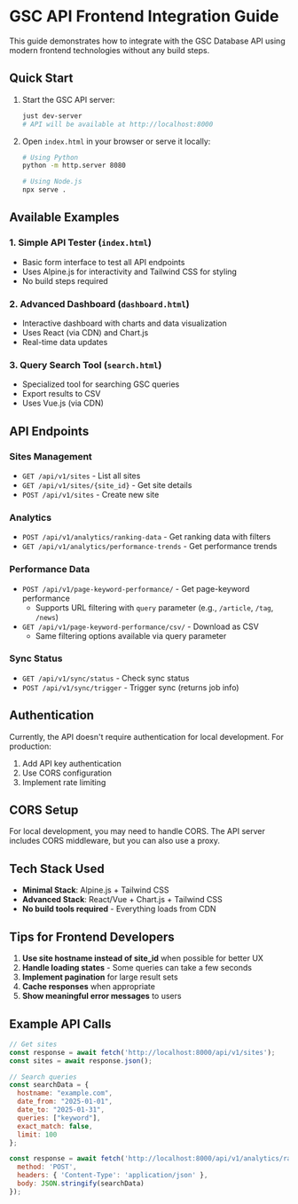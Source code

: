 # GSC API Frontend Integration Guide

This guide demonstrates how to integrate with the GSC Database API using modern frontend technologies without any build steps.

## Quick Start

1. Start the GSC API server:
   ```bash
   just dev-server
   # API will be available at http://localhost:8000
   ```

2. Open `index.html` in your browser or serve it locally:
   ```bash
   # Using Python
   python -m http.server 8080

   # Using Node.js
   npx serve .
   ```

## Available Examples

### 1. Simple API Tester (`index.html`)
- Basic form interface to test all API endpoints
- Uses Alpine.js for interactivity and Tailwind CSS for styling
- No build steps required

### 2. Advanced Dashboard (`dashboard.html`)
- Interactive dashboard with charts and data visualization
- Uses React (via CDN) and Chart.js
- Real-time data updates

### 3. Query Search Tool (`search.html`)
- Specialized tool for searching GSC queries
- Export results to CSV
- Uses Vue.js (via CDN)

## API Endpoints

### Sites Management
- `GET /api/v1/sites` - List all sites
- `GET /api/v1/sites/{site_id}` - Get site details
- `POST /api/v1/sites` - Create new site

### Analytics
- `POST /api/v1/analytics/ranking-data` - Get ranking data with filters
- `GET /api/v1/analytics/performance-trends` - Get performance trends

### Performance Data
- `POST /api/v1/page-keyword-performance/` - Get page-keyword performance
  - Supports URL filtering with `query` parameter (e.g., `/article`, `/tag`, `/news`)
- `GET /api/v1/page-keyword-performance/csv/` - Download as CSV
  - Same filtering options available via query parameter

### Sync Status
- `GET /api/v1/sync/status` - Check sync status
- `POST /api/v1/sync/trigger` - Trigger sync (returns job info)

## Authentication

Currently, the API doesn't require authentication for local development. For production:
1. Add API key authentication
2. Use CORS configuration
3. Implement rate limiting

## CORS Setup

For local development, you may need to handle CORS. The API server includes CORS middleware, but you can also use a proxy.

## Tech Stack Used

- **Minimal Stack**: Alpine.js + Tailwind CSS
- **Advanced Stack**: React/Vue + Chart.js + Tailwind CSS
- **No build tools required** - Everything loads from CDN

## Tips for Frontend Developers

1. **Use site hostname instead of site_id** when possible for better UX
2. **Handle loading states** - Some queries can take a few seconds
3. **Implement pagination** for large result sets
4. **Cache responses** when appropriate
5. **Show meaningful error messages** to users

## Example API Calls

```javascript
// Get sites
const response = await fetch('http://localhost:8000/api/v1/sites');
const sites = await response.json();

// Search queries
const searchData = {
  hostname: "example.com",
  date_from: "2025-01-01",
  date_to: "2025-01-31",
  queries: ["keyword"],
  exact_match: false,
  limit: 100
};

const response = await fetch('http://localhost:8000/api/v1/analytics/ranking-data', {
  method: 'POST',
  headers: { 'Content-Type': 'application/json' },
  body: JSON.stringify(searchData)
});
```
